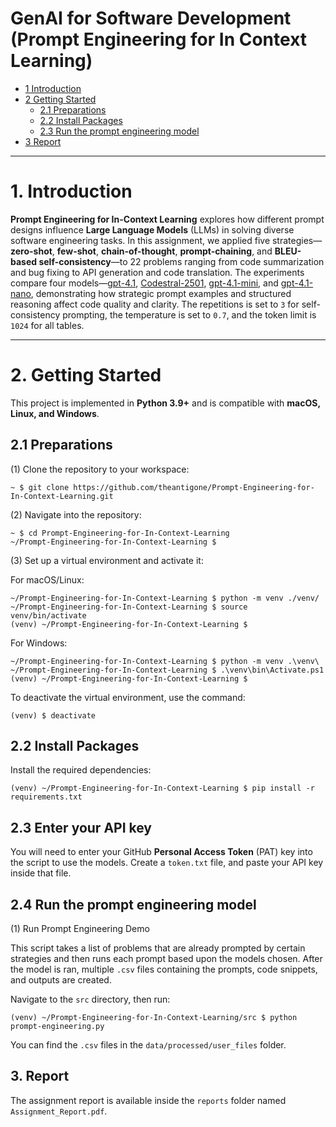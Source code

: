 # GenAI for Software Development (Prompt Engineering for In Context Learning)

* [1 Introduction](#1-introduction)  
* [2 Getting Started](#2-getting-started)  
  * [2.1 Preparations](#21-preparations)  
  * [2.2 Install Packages](#22-install-packages)  
  * [2.3 Run the prompt engineering model](#23-run-the-fine-tuning-model)  
* [3 Report](#3-report)  

---

# **1. Introduction**  
**Prompt Engineering for In-Context Learning** explores how different prompt designs influence **Large Language Models** (LLMs) in solving diverse software engineering tasks. In this assignment, we applied five strategies—**zero-shot**, **few-shot**, **chain-of-thought**, **prompt-chaining**, and **BLEU-based self-consistency**—to 22 problems ranging from code summarization and bug fixing to API generation and code translation. The experiments compare four models—[gpt-4.1](https://github.com/marketplace/models/azure-openai/gpt-4-1/), [Codestral-2501](https://github.com/marketplace/models/azureml-mistral/Codestral-2501), [gpt-4.1-mini](https://github.com/marketplace/models/azure-openai/gpt-4-1-mini), and [gpt-4.1-nano](https://github.com/marketplace/models/azure-openai/gpt-4-1-nano), demonstrating how strategic prompt examples and structured reasoning affect code quality and clarity. The repetitions is set to `3` for self-consistency prompting, the temperature is set to `0.7`, and the token limit is `1024` for all tables.

---

# **2. Getting Started**  

This project is implemented in **Python 3.9+** and is compatible with **macOS, Linux, and Windows**.  

## **2.1 Preparations**  

(1) Clone the repository to your workspace:  
```shell
~ $ git clone https://github.com/theantigone/Prompt-Engineering-for-In-Context-Learning.git
```
(2) Navigate into the repository:
```shell
~ $ cd Prompt-Engineering-for-In-Context-Learning
~/Prompt-Engineering-for-In-Context-Learning $
```
(3) Set up a virtual environment and activate it:

For macOS/Linux:
```shell
~/Prompt-Engineering-for-In-Context-Learning $ python -m venv ./venv/
~/Prompt-Engineering-for-In-Context-Learning $ source venv/bin/activate
(venv) ~/Prompt-Engineering-for-In-Context-Learning $ 
```

For Windows:
```shell
~/Prompt-Engineering-for-In-Context-Learning $ python -m venv .\venv\
~/Prompt-Engineering-for-In-Context-Learning $ .\venv\bin\Activate.ps1
(venv) ~/Prompt-Engineering-for-In-Context-Learning $
```

To deactivate the virtual environment, use the command:
```shell
(venv) $ deactivate
```

## **2.2 Install Packages**

Install the required dependencies:
```shell
(venv) ~/Prompt-Engineering-for-In-Context-Learning $ pip install -r requirements.txt
```

## **2.3 Enter your API key**

You will need to enter your GitHub **Personal Access Token** (PAT) key into the script to use the models. Create a `token.txt` file, and paste your API key inside that file.

## **2.4 Run the prompt engineering model**

(1) Run Prompt Engineering Demo

This script takes a list of problems that are already prompted by certain strategies and then runs each prompt based upon the models chosen. After the model is ran, multiple `.csv` files containing the prompts, code snippets, and outputs are created.

Navigate to the ```src``` directory, then run:
```shell
(venv) ~/Prompt-Engineering-for-In-Context-Learning/src $ python prompt-engineering.py
```

You can find the `.csv` files in the `data/processed/user_files` folder.

## 3. Report

The assignment report is available inside the ``reports`` folder named ``Assignment_Report.pdf``.



